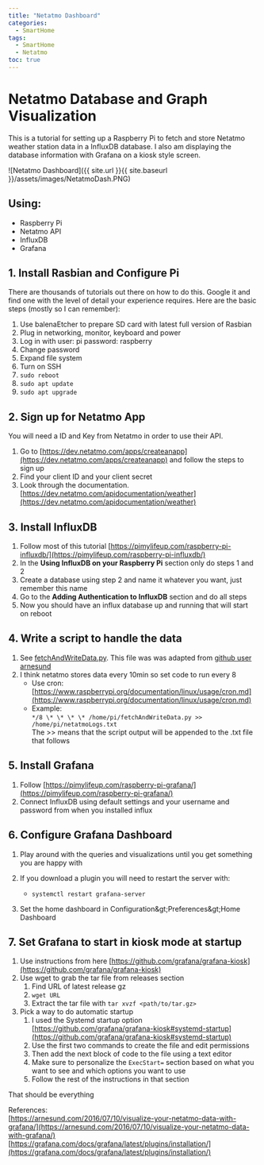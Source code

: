 ```yaml
---
title: "Netatmo Dashboard"
categories:
  - SmartHome
tags:
  - SmartHome
  - Netatmo
toc: true
---
```


# Netatmo Database and Graph Visualization

This is a tutorial for setting up a Raspberry Pi to fetch and store Netatmo weather station data in a InfluxDB database. I also am displaying the database information with Grafana on a kiosk style screen.

![Netatmo Dashboard]({{ site.url }}{{ site.baseurl }}/assets/images/NetatmoDash.PNG)


## Using:

- Raspberry Pi
- Netatmo API
- InfluxDB
- Grafana  

## 1. Install Rasbian and Configure Pi

There are thousands of tutorials out there on how to do this. Google it and find one with the level of detail your experience requires. Here are the basic steps (mostly so I can remember):

1. Use balenaEtcher to prepare SD card with latest full version of Rasbian
2. Plug in networking, monitor, keyboard and power
3. Log in with user: pi password: raspberry
4. Change password
5. Expand file system
6. Turn on SSH  
7. ```sudo reboot```  
8. ```sudo apt update```  
9. ```sudo apt upgrade```  


## 2. Sign up for Netatmo App

You will need a ID and Key from Netatmo in order to use their API.

1. Go to [https://dev.netatmo.com/apps/createanapp](https://dev.netatmo.com/apps/createanapp) and follow the steps to sign up
2. Find your client ID and your client secret
3. Look through the documentation. [https://dev.netatmo.com/apidocumentation/weather](https://dev.netatmo.com/apidocumentation/weather)

## 3. Install InfluxDB

1. Follow most of this tutorial [https://pimylifeup.com/raspberry-pi-influxdb/](https://pimylifeup.com/raspberry-pi-influxdb/)
2. In the **Using InfluxDB on your Raspberry Pi** section only do steps 1 and 2
  1. Create a database using step 2 and name it whatever you want, just remember this name
3. Go to the **Adding Authentication to InfluxDB** section and do all steps
4. Now you should have an influx database up and running that will start on reboot

## 4. Write a script to handle the data

1. See [fetchAndWriteData.py](https://github.com/ScottEgan/NetatmoDataGather). This file was was adapted from [github user arnesund](https://gist.github.com/arnesund/29ffa1cdabacabe323d3bc45bc7db3fb)
2. I think netatmo stores data every 10min so set code to run every 8
   - Use cron: [https://www.raspberrypi.org/documentation/linux/usage/cron.md](https://www.raspberrypi.org/documentation/linux/usage/cron.md)
   - Example:  
   ```*/8 \* \* \* \* /home/pi/fetchAndWriteData.py >> /home/pi/netatmoLogs.txt```  
     The >> means that the script output will be appended to the .txt file that follows
  
## 5. Install Grafana

1. Follow [https://pimylifeup.com/raspberry-pi-grafana/](https://pimylifeup.com/raspberry-pi-grafana/)
2. Connect InfluxDB using default settings and your username and password from when you installed influx

## 6. Configure Grafana Dashboard

1. Play around with the queries and visualizations until you get something you are happy with
2. If you download a plugin you will need to restart the server with:

   - ```systemctl restart grafana-server```

1. Set the home dashboard in Configuration\&gt;Preferences\&gt;Home Dashboard

## 7. Set Grafana to start in kiosk mode at startup

1. Use instructions from here [https://github.com/grafana/grafana-kiosk](https://github.com/grafana/grafana-kiosk)
2. Use wget to grab the tar file from releases section  
   1. Find URL of latest release gz  
   2. ```wget URL```  
   3. Extract the tar file with ```tar xvzf <path/to/tar.gz>```  
2. Pick a way to do automatic startup
   1. I used the Systemd startup option [https://github.com/grafana/grafana-kiosk#systemd-startup](https://github.com/grafana/grafana-kiosk#systemd-startup)
   2. Use the first two commands to create the file and edit permissions
   3. Then add the next block of code to the file using a text editor
     1. Make sure to personalize the ```ExecStart=``` section based on what you want to see and which options you want to use
   4. Follow the rest of the instructions in that section

That should be everything

References:  
[https://arnesund.com/2016/07/10/visualize-your-netatmo-data-with-grafana/](https://arnesund.com/2016/07/10/visualize-your-netatmo-data-with-grafana/)  
[https://grafana.com/docs/grafana/latest/plugins/installation/](https://grafana.com/docs/grafana/latest/plugins/installation/)

